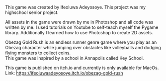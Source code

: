This game was created by Ifeoluwa Adeyosoye. 
This project was my highschool senior project. 

All assets in the game were drawn by me in Photoshop and all code was written by me. 
I used tutorials on Youtube to self-teach myself the Pygame library. 
Additionally I learned how to use Photoshop to create 2D assets. 

Obezag Gold Rush is an endless runner genre game where you play as an Obezag character while jumping over obstacles like volleyballs and dodging flying monsters to collect coins.  
This game was inspired by a school in Annapolis called Key School. 

This game is published on itch.io and currently is only available for MacOs. 
Link: https://ifeoluwaadeyosoye.itch.io/obezag-gold-rush



